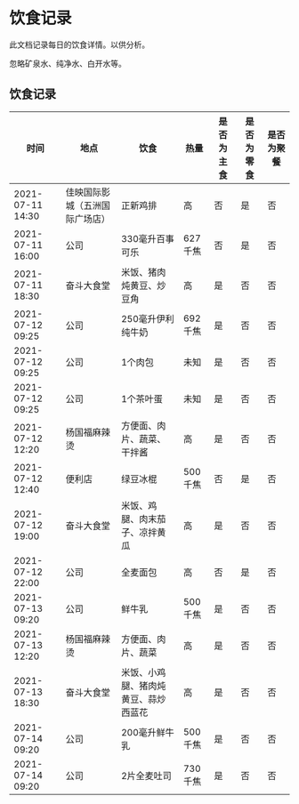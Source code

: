 # 饮食记录

此文档记录每日的饮食详情。以供分析。

忽略矿泉水、纯净水、白开水等。

## 饮食记录

| 时间 | 地点 | 饮食 | 热量 | 是否为主食 | 是否为零食 | 是否为聚餐 |
| - | - | - | - | - | - | - |
| 2021-07-11 14:30 | 佳映国际影城（五洲国际广场店） | 正新鸡排 | 高 | 否 | 是 | 否 |
| 2021-07-11 16:00 | 公司 | 330毫升百事可乐 | 627千焦 | 否 | 是 | 否 |
| 2021-07-11 18:30 | 奋斗大食堂 | 米饭、猪肉炖黄豆、炒豆角 | 高 | 是 | 否 | 否 |
| 2021-07-12 09:25 | 公司 | 250毫升伊利纯牛奶 | 692千焦 | 是 | 否 | 否 |
| 2021-07-12 09:25 | 公司 | 1个肉包 | 未知 | 是 | 否 | 否 |
| 2021-07-12 09:25 | 公司 | 1个茶叶蛋 | 未知 | 是 | 否 | 否 |
| 2021-07-12 12:20 | 杨国福麻辣烫 | 方便面、肉片、蔬菜、干拌酱 | 高 | 是 | 否 | 否 |
| 2021-07-12 12:40 | 便利店 | 绿豆冰棍 | 500千焦 | 否 | 是 | 否 |
| 2021-07-12 19:00 | 奋斗大食堂 | 米饭、鸡腿、肉末茄子、凉拌黄瓜 | 高 | 是 | 否 | 否 |
| 2021-07-12 22:00 | 公司 | 全麦面包 | 高 | 否 | 是 | 否 |
| 2021-07-13 09:20 | 公司 | 鲜牛乳 | 500千焦 | 是 | 否 | 否 |
| 2021-07-13 12:20 | 杨国福麻辣烫 | 方便面、肉片、蔬菜 | 高 | 是 | 否 | 否 |
| 2021-07-13 18:30 | 奋斗大食堂 | 米饭、小鸡腿、猪肉炖黄豆、蒜炒西蓝花 | 高 | 是 | 否 | 否 |
| 2021-07-14 09:20 | 公司 | 200毫升鲜牛乳 | 500千焦 | 是 | 否 | 否 |
| 2021-07-14 09:20 | 公司 | 2片全麦吐司 | 730千焦 | 是 | 否 | 否 |
